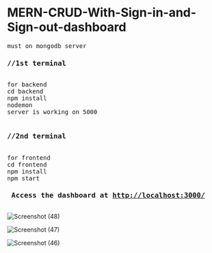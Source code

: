 # MERN-CRUD-With-Sign-in-and-Sign-out-dashboard
<pre>
must on mongodb server
<h3>//1st terminal</h3>
for backend
cd backend
npm install
nodemon
server is working on 5000

<h3>//2nd terminal</h3>
for frontend
cd frontend
npm install
npm start      <h3> Access the dashboard at <a href= http://localhost:3000/>http://localhost:3000/</a> </h3></pre>

![Screenshot (48)](https://user-images.githubusercontent.com/102425490/205704670-9fa5dc26-75c5-4166-9730-908e9328d9f8.png)

![Screenshot (47)](https://user-images.githubusercontent.com/102425490/205704714-78c7b20e-325d-42c3-bdae-f95d44fc7c02.png)

![Screenshot (46)](https://user-images.githubusercontent.com/102425490/205702816-62dfc73a-7480-4931-a553-462b3972bb2f.png)
